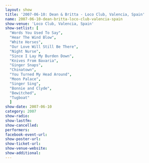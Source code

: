 ```yaml
---
layout: show
title: '2007-06-10: Dean & Britta - Loco Club, Valencia, Spain'
name: 2007-06-10-dean-britta-loco-club-valencia-spain
show-venue: 'Loco Club, Valencia, Spain'
show-setlist: [
  "Words You Used To Say",
  "Hear The Wind Blow",
  "White Horses",
  "Our Love Will Still Be There",
  "Night Nurse",
  "Since I Lay My Burden Down",
  "Knives From Bavaria",
  "Ginger Snaps",
  "Chinatown",
  "You Turned My Head Around",
  "Moon Palace",
  "Singer Sing",
  "Bonnie and Clyde",
  "Bewitched",
  "Tugboat"
  ]
show-date: 2007-06-10
category: 2007
show-radio: 
show-lastfm: 
show-cancelled: 
performers: 
facebook-event-url: 
show-poster-url: 
show-ticket-url: 
show-venue-website: 
show-additional: 
---
```


